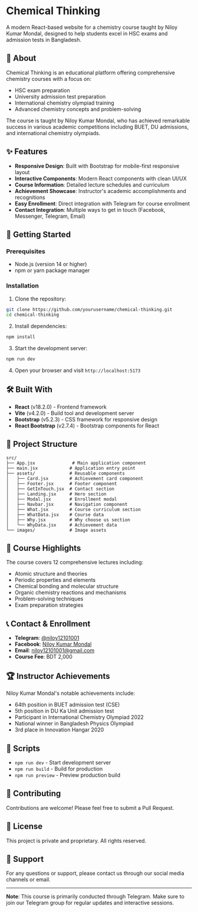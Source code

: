 # Chemical Thinking

A modern React-based website for a chemistry course taught by Niloy Kumar Mondal, designed to help students excel in HSC exams and admission tests in Bangladesh.

## 🧪 About

Chemical Thinking is an educational platform offering comprehensive chemistry courses with a focus on:
- HSC exam preparation
- University admission test preparation
- International chemistry olympiad training
- Advanced chemistry concepts and problem-solving

The course is taught by Niloy Kumar Mondal, who has achieved remarkable success in various academic competitions including BUET, DU admissions, and international chemistry olympiads.

## ✨ Features

- **Responsive Design**: Built with Bootstrap for mobile-first responsive layout
- **Interactive Components**: Modern React components with clean UI/UX
- **Course Information**: Detailed lecture schedules and curriculum
- **Achievement Showcase**: Instructor's academic accomplishments and recognitions
- **Easy Enrollment**: Direct integration with Telegram for course enrollment
- **Contact Integration**: Multiple ways to get in touch (Facebook, Messenger, Telegram, Email)

## 🚀 Getting Started

### Prerequisites

- Node.js (version 14 or higher)
- npm or yarn package manager

### Installation

1. Clone the repository:
```bash
git clone https://github.com/yourusername/chemical-thinking.git
cd chemical-thinking
```

2. Install dependencies:
```bash
npm install
```

3. Start the development server:
```bash
npm run dev
```

4. Open your browser and visit `http://localhost:5173`

## 🛠️ Built With

- **React** (v18.2.0) - Frontend framework
- **Vite** (v4.2.0) - Build tool and development server
- **Bootstrap** (v5.2.3) - CSS framework for responsive design
- **React Bootstrap** (v2.7.4) - Bootstrap components for React

## 📁 Project Structure

```
src/
├── App.jsx              # Main application component
├── main.jsx            # Application entry point
├── assets/             # Reusable components
│   ├── Card.jsx        # Achievement card component
│   ├── Footer.jsx      # Footer component
│   ├── GetInTouch.jsx  # Contact section
│   ├── Landing.jsx     # Hero section
│   ├── Modal.jsx       # Enrollment modal
│   ├── Navbar.jsx      # Navigation component
│   ├── What.jsx        # Course curriculum section
│   ├── WhatData.jsx    # Course data
│   ├── Why.jsx         # Why choose us section
│   └── WhyData.jsx     # Achievement data
└── images/             # Image assets
```

## 🎯 Course Highlights

The course covers 12 comprehensive lectures including:
- Atomic structure and theories
- Periodic properties and elements
- Chemical bonding and molecular structure
- Organic chemistry reactions and mechanisms
- Problem-solving techniques
- Exam preparation strategies

## 📞 Contact & Enrollment

- **Telegram**: [@niloy12101001](https://t.me/niloy12101001)
- **Facebook**: [Niloy Kumar Mondal](https://www.facebook.com/niloy.01000)
- **Email**: niloy12101001@gmail.com
- **Course Fee**: BDT 2,000

## 🏆 Instructor Achievements

Niloy Kumar Mondal's notable achievements include:
- 64th position in BUET admission test (CSE)
- 5th position in DU Ka Unit admission test
- Participant in International Chemistry Olympiad 2022
- National winner in Bangladesh Physics Olympiad
- 3rd place in Innovation Hangar 2020

## 📜 Scripts

- `npm run dev` - Start development server
- `npm run build` - Build for production
- `npm run preview` - Preview production build

## 🤝 Contributing

Contributions are welcome! Please feel free to submit a Pull Request.

## 📄 License

This project is private and proprietary. All rights reserved.

## 📧 Support

For any questions or support, please contact us through our social media channels or email.

---

**Note**: This course is primarily conducted through Telegram. Make sure to join our Telegram group for regular updates and interactive sessions.
